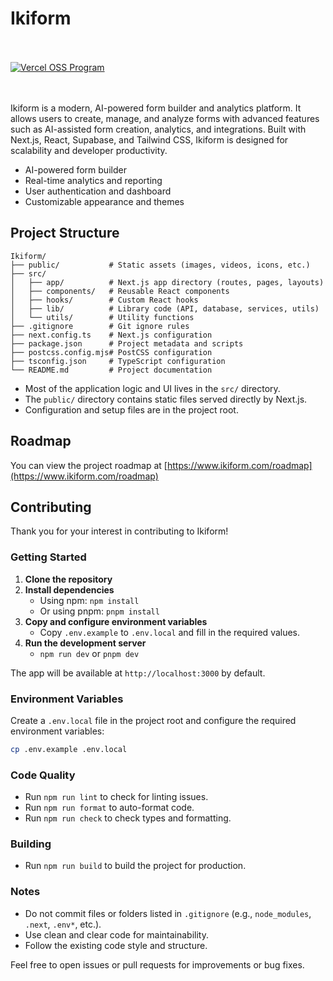 # Ikiform

<br />
<br />
<a href="https://vercel.com/oss">
  <img alt="Vercel OSS Program" src="https://vercel.com/oss/program-badge.svg" />
</a>
<br />
<br />
<br />

Ikiform is a modern, AI-powered form builder and analytics platform. It allows users to create, manage, and analyze forms with advanced features such as AI-assisted form creation, analytics, and integrations. Built with Next.js, React, Supabase, and Tailwind CSS, Ikiform is designed for scalability and developer productivity.

- AI-powered form builder
- Real-time analytics and reporting
- User authentication and dashboard
- Customizable appearance and themes

## Project Structure

```plaintext
Ikiform/
├── public/           # Static assets (images, videos, icons, etc.)
├── src/
│   ├── app/          # Next.js app directory (routes, pages, layouts)
│   ├── components/   # Reusable React components
│   ├── hooks/        # Custom React hooks
│   ├── lib/          # Library code (API, database, services, utils)
│   └── utils/        # Utility functions
├── .gitignore        # Git ignore rules
├── next.config.ts    # Next.js configuration
├── package.json      # Project metadata and scripts
├── postcss.config.mjs# PostCSS configuration
├── tsconfig.json     # TypeScript configuration
└── README.md         # Project documentation
```

- Most of the application logic and UI lives in the `src/` directory.
- The `public/` directory contains static files served directly by Next.js.
- Configuration and setup files are in the project root.

## Roadmap

You can view the project roadmap at [https://www.ikiform.com/roadmap](https://www.ikiform.com/roadmap)

## Contributing

Thank you for your interest in contributing to Ikiform!

### Getting Started

1. **Clone the repository**
2. **Install dependencies**
   - Using npm: `npm install`
   - Or using pnpm: `pnpm install`
3. **Copy and configure environment variables**
   - Copy `.env.example` to `.env.local` and fill in the required values.
4. **Run the development server**
   - `npm run dev` or `pnpm dev`

The app will be available at `http://localhost:3000` by default.

### Environment Variables

Create a `.env.local` file in the project root and configure the required environment variables:

```bash
cp .env.example .env.local
```

### Code Quality

- Run `npm run lint` to check for linting issues.
- Run `npm run format` to auto-format code.
- Run `npm run check` to check types and formatting.

### Building

- Run `npm run build` to build the project for production.

### Notes

- Do not commit files or folders listed in `.gitignore` (e.g., `node_modules`, `.next`, `.env*`, etc.).
- Use clean and clear code for maintainability.
- Follow the existing code style and structure.

Feel free to open issues or pull requests for improvements or bug fixes.
